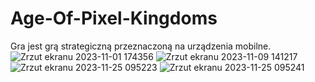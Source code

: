 # Age-Of-Pixel-Kingdoms
Gra jest grą strategiczną przeznaczoną na urządzenia mobilne.
![Zrzut ekranu 2023-11-01 174356](https://github.com/Domin-Dev/Age-Of-Pixel-Kingdoms/assets/123088874/677ae9e0-10a2-4f67-b1d8-9638000a83d4)
![Zrzut ekranu 2023-11-09 141217](https://github.com/Domin-Dev/Age-Of-Pixel-Kingdoms/assets/123088874/9d438fcf-f585-46f7-9c25-aab6ca279aff)
![Zrzut ekranu 2023-11-25 095223](https://github.com/Domin-Dev/Age-Of-Pixel-Kingdoms/assets/123088874/678996dc-b0fc-4df1-b0df-127bc333f527)
![Zrzut ekranu 2023-11-25 095241](https://github.com/Domin-Dev/Age-Of-Pixel-Kingdoms/assets/123088874/f2dde7e3-85c6-40fb-a14d-d7edf426cd5f)
